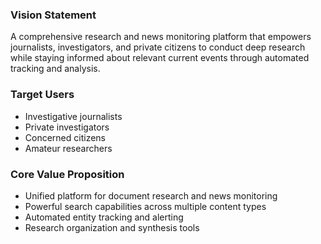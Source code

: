 ### Vision Statement
A comprehensive research and news monitoring platform that empowers journalists, investigators, and private citizens to conduct deep research while staying informed about relevant current events through automated tracking and analysis.

### Target Users
- Investigative journalists
- Private investigators
- Concerned citizens
- Amateur researchers

### Core Value Proposition
- Unified platform for document research and news monitoring
- Powerful search capabilities across multiple content types
- Automated entity tracking and alerting
- Research organization and synthesis tools